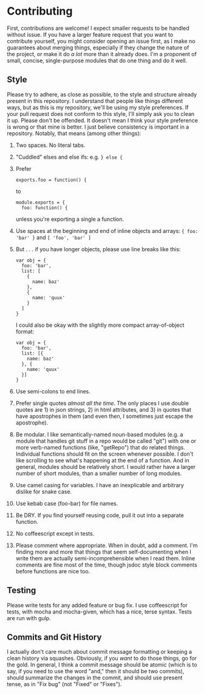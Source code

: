 # Contributing

First, contributions are welcome! I expect smaller requests to be handled without issue. If you have a larger feature request that you want to contribute yourself, you might consider opening an issue first, as I make no guarantees about merging things, especially if they change the nature of the project, or make it do _a lot_ more than it already does. I'm a proponent of small, concise, single-purpose modules that do one thing and do it well.

## Style

Please try to adhere, as close as possible, to the style and structure already present in this repository. I understand that people like things different ways, but as this is my repository, we'll be using my style preferences. If your pull request does not conform to this style, I'll simply ask you to clean it up. Please don't be offended. It doesn't mean I think your style preference is wrong or that mine is better. I just believe consistency is important in a repository. Notably, that means (among other things):

1. Two spaces. No literal tabs.
2. "Cuddled" elses and else ifs: e.g. `} else {`
3. Prefer

    ```
    exports.foo = function() {
    ```

    to

    ```
    module.exports = {
      foo: function() {
    ```

    unless you're exporting a single a function.

4. Use spaces at the beginning and end of inline objects and arrays: `{ foo: 'bar' }` and `[ 'foo', 'bar' ]`
5. But . . . if you have longer objects, please use line breaks like this:

    ```
    var obj = {
      foo: 'bar',
      list: [
        {
          name: baz'
        },
        {
          name: 'quux'
        }
      ]
    }
    ```

    I could also be okay with the slightly more compact array-of-object format:

    ```
    var obj = {
      foo: 'bar',
      list: [{
        name: baz'
      }, {
        name: 'quux'
      }]
    }
    ```

6. Use semi-colons to end lines.
7. Prefer single quotes _almost all the time_. The only places I use double quotes are 1) in json strings, 2) in html attributes, and 3) in quotes that have apostrophes in them (and even then, I sometimes just escape the apostrophe).
8. Be modular. I like semantically-named noun-based modules (e.g. a module that handles git stuff in a repo would be called "git") with one or more verb-named functions (like, "getRepo") that do related things. Individual functions should fit on the screen whenever possible. I don't like scrolling to see what's happening at the end of a function. And in general, modules should be relatively short. I would rather have a larger number of short modules, than a smaller number of long modules.
9. Use camel casing for variables. I have an inexplicable and arbitrary dislike for snake case.
10. Use kebab case (foo-bar) for file names.
11. Be DRY. If you find yourself reusing code, pull it out into a separate function.
12. No coffeescript except in tests.
13. Please comment where appropriate. When in doubt, add a comment. I'm finding more and more that things that seem self-documenting when I write them are actually semi-incomprehensible when I read them. Inline comments are fine most of the time, though jsdoc style block comments before functions are nice too.

## Testing

Please write tests for any added feature or bug fix. I use coffeescript for tests, with mocha and mocha-given, which has a nice, terse syntax. Tests are run with gulp. 

## Commits and Git History

I actually don't care much about commit message formatting or keeping a clean history via squashes. Obviously, if you _want_ to do those things, go for the gold. In general, I think a commit message should be atomic (which is to say, if you need to use the word "and," then it should be two commits), should summarize the changes in the commit, and should use present tense, as in "Fix bug" (not "Fixed" or "Fixes"). 
